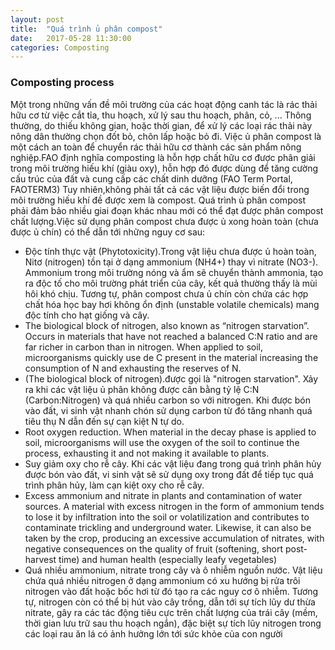 ```yaml
---
layout: post
title:  "Quá trình ủ phân compost"
date:   2017-05-28 11:30:00
categories: Composting
---
```

### Composting process
Một trong những vấn đề môi trường của các hoạt động canh tác là rác thải hữu cơ từ việc cắt tỉa, thu hoạch, xử lý sau thu hoạch, phân, cỏ, ... Thông thường, do thiếu không gian, hoặc thời gian, để xử lý các loại rác thải này nông dân thường chọn đốt bỏ, chôn lấp hoặc bỏ đi.
Việc ủ phân compost là một cách an toàn để chuyển rác thải hữu cơ thành các sản phẩm nông nghiệp.FAO định nghĩa composting là hỗn hợp chất hữu cơ được phân giải trong môi trường hiếu khí (giàu oxy), hỗn hợp đó được dùng để tăng cường cấu trúc của đất và cung cấp các chất dinh dưỡng (FAO
Term Portal, FAOTERM3)
Tuy nhiên,không phải tất cả các vật liệu được biến đổi trong môi trường hiếu khí đề được xem là compost. Quá trình ủ phân compost phải đảm bảo nhiều giai đoạn khác nhau mới có thể đạt được phân compost chất lượng.Việc sử dụng phân compost chưa được ủ xong hoàn toàn (chưa được ủ chín) có thể dẫn tới những nguy cơ sau:
* Độc tính thực vật (Phytotoxicity).Trong vật liệu chưa được ủ hoàn toàn, Nitơ (nitrogen) tồn tại ở dạng ammonium (NH4+) thay vì nitrate (NO3-). Ammonium trong môi trường nóng và ẩm sẽ chuyển thành ammonia, tạo ra độc tố cho môi trường phát triển của cây, kết quả thường thấy là mùi hôi khó chịu. Tương tự, phân compost chưa ủ chín còn chứa các hợp chất hóa học bay hơi không ổn định (unstable volatile chemicals) mang độc tính cho hạt giống và cây.
* The biological block of nitrogen, also known as “nitrogen starvation”.
Occurs in materials that have not reached a balanced C:N ratio and are far richer in
carbon than in nitrogen. When applied to soil, microorganisms quickly use de C present
in the material increasing the consumption of N and exhausting the reserves of N.
* (The biological block of nitrogen).được gọi là "nitrogen starvation". Xảy ra khi các vật liệu ủ phân không được cân bằng tỷ lệ C:N (Carbon:Nitrogen) và quá nhiều carbon so với nitrogen. Khi được bón vào đất, vi sinh vật nhanh chón sử dụng carbon từ đó tăng nhanh quá tiêu thụ N dẫn đến sự cạn kiệt N tự do.
* Root oxygen reduction. When material in the decay phase is applied to soil,
microorganisms will use the oxygen of the soil to continue the process, exhausting it and
not making it available to plants.
* Suy giảm oxy cho rễ cây. Khi các vật liệu đang trong quá trình phân hủy được bón vào đất, vi sinh vật sẽ sử dụng oxy trong đất để tiếp tục quá trình phân hủy, làm cạn kiệt oxy cho rễ cây.
* Excess ammonium and nitrate in plants and contamination of water
sources. A material with excess nitrogen in the form of ammonium tends to lose it
by infiltration into the soil or volatilization and contributes to contaminate trickling and
underground water. Likewise, it can also be taken by the crop, producing an excessive
accumulation of nitrates, with negative consequences on the quality of fruit (softening,
short post-harvest time) and human health (especially leafy vegetables)
* Quá nhiều ammonium, nitrate trong cây và ô nhiễm nguồn nước. Vật liệu chứa quá nhiều nitrogen ở dạng ammonium có xu hướng bị rửa trôi nitrogen vào đất hoặc bốc hơi từ đó tạo ra các nguy cơ ô nhiễm. Tương tự, nitrogen còn có thể bị hút vào cây trồng, dẫn tới sự tích lũy dư thừa nitrate, gây ra các tác động tiêu cực trên chất lượng của trái cây (mềm, thời gian lưu trữ sau thu hoạch ngắn), đặc biệt sự tích lũy nitrogen trong các loại rau ăn lá có ảnh hưởng lớn tới sức khỏe của con người
